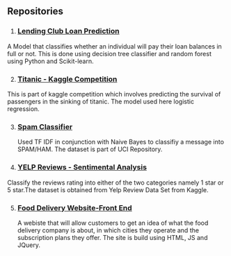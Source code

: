 ## Repositories




1. ### [Lending Club Loan Prediction](https://github.com/roheetnarayanan/LendingClub-Loan-Prediction)
 A Model that classifies whether an individual will pay their loan balances in full or not. This is done using decision tree classifier and random forest using Python and Scikit-learn.


2. ### [Titanic - Kaggle Competition](https://github.com/roheetnarayanan/Titanic)
 This is part of kaggle competition which involves predicting the survival of passengers in the sinking of titanic. The model used here logistic regression. 


3. ### [Spam Classifier](https://github.com/roheetnarayanan/Spam)
   Used TF IDF in conjunction with Naive Bayes to classifiy a message into SPAM/HAM. The dataset is part of UCI Repository.

4. ### [YELP Reviews - Sentimental Analysis](https://github.com/roheetnarayanan/Sentimental-Analysis-for-Yelp-Review)
Classify the reviews rating into either of the two categories namely 1 star or 5 star.The dataset is obtained from Yelp Review Data Set from Kaggle.

5. ### [Food Delivery Website-Front End](https://roheetnarayanan.in/Food-Website/)
   A webiste that will allow customers to get an idea of what the food delivery company is about, in which cities they operate and the subscription plans they offer. The site is build using HTML, JS and JQuery. 
